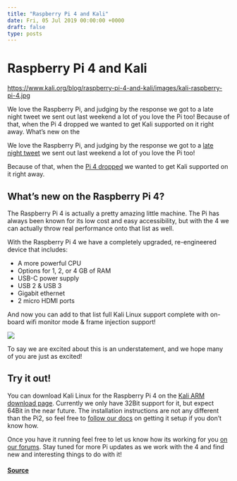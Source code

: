 ```yaml
---
title: "Raspberry Pi 4 and Kali"
date: Fri, 05 Jul 2019 00:00:00 +0000
draft: false
type: posts
---
```

# Raspberry Pi 4 and Kali

https://www.kali.org/blog/raspberry-pi-4-and-kali/images/kali-raspberry-pi-4.jpg



We love the Raspberry Pi, and judging by the response we got to a late night tweet we sent out last weekend a lot of you love the Pi too! Because of that, when the Pi 4 dropped we wanted to get Kali supported on it right away. What&rsquo;s new on the

We love the Raspberry Pi, and judging by the response we got to a [late night tweet](https://twitter.com/kalilinux/status/1144895236025585665) we sent out last weekend a lot of you love the Pi too!

Because of that, when the [Pi 4 dropped](https://www.raspberrypi.org/blog/raspberry-pi-4-on-sale-now-from-35/) we wanted to get Kali supported on it right away.

What’s new on the Raspberry Pi 4?
---------------------------------

The Raspberry Pi 4 is actually a pretty amazing little machine. The Pi has always been known for its low cost and easy accessibility, but with the 4 we can actually throw real performance onto that list as well.

With the Raspberry Pi 4 we have a completely upgraded, re-engineered device that includes:

-   A more powerful CPU
-   Options for 1, 2, or 4 GB of RAM
-   USB-C power supply
-   USB 2 & USB 3
-   Gigabit ethernet
-   2 micro HDMI ports

And now you can add to that list full Kali Linux support complete with on-board wifi monitor mode & frame injection support!

[![](https://www.kali.org/blog/raspberry-pi-4-and-kali/images/kali-pi4.png)](https://www.kali.org/blog/raspberry-pi-4-and-kali/images/kali-pi4.png)

To say we are excited about this is an understatement, and we hope many of you are just as excited!

Try it out!
-----------

You can download Kali Linux for the Raspberry Pi 4 on the [Kali ARM download page](https://www.kali.org/get-kali/#kali-arm). Currently we only have 32Bit support for it, but expect 64Bit in the near future. The installation instructions are not any different than the Pi2, so feel free to [follow our docs](https://www.kali.org/docs/arm/raspberry-pi-2/) on getting it setup if you don’t know how.

Once you have it running feel free to let us know how its working for you [on our forums](https://forums.kali.org/forumdisplay.php?7-Kali-Linux-ARM-Architecture). Stay tuned for more Pi updates as we work with the 4 and find new and interesting things to do with it!

#### [Source](https://www.kali.org/blog/raspberry-pi-4-and-kali/)

